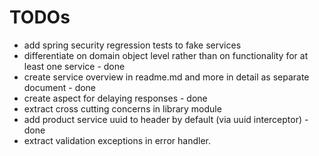 # TODOs

* add spring security regression tests to fake services
* differentiate on domain object level rather than on functionality for at least one service - done
* create service overview in readme.md and more in detail as separate document - done
* create aspect for delaying responses - done
* extract cross cutting concerns in library module
* add product service uuid to header by default (via uuid interceptor) - done
* extract validation exceptions in error handler.